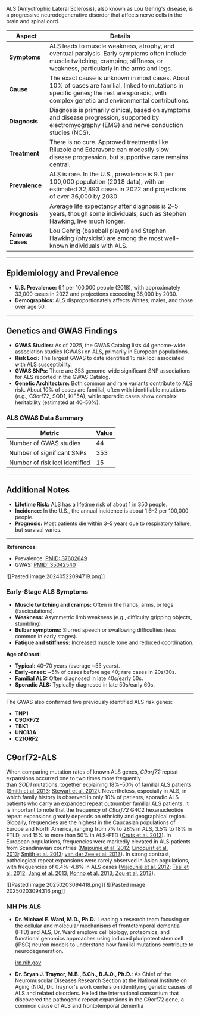 
ALS (Amyotrophic Lateral Sclerosis), also known as Lou Gehrig's disease, is a progressive neurodegenerative disorder that affects nerve cells in the brain and spinal cord.

| **Aspect**       | **Details**                                                                                                                                                                                    |
| ---------------- | ---------------------------------------------------------------------------------------------------------------------------------------------------------------------------------------------- |
| **Symptoms**     | ALS leads to muscle weakness, atrophy, and eventual paralysis. Early symptoms often include muscle twitching, cramping, stiffness, or weakness, particularly in the arms and legs.             |
| **Cause**        | The exact cause is unknown in most cases. About 10% of cases are familial, linked to mutations in specific genes; the rest are sporadic, with complex genetic and environmental contributions. |
| **Diagnosis**    | Diagnosis is primarily clinical, based on symptoms and disease progression, supported by electromyography (EMG) and nerve conduction studies (NCS).                                            |
| **Treatment**    | There is no cure. Approved treatments like Riluzole and Edaravone can modestly slow disease progression, but supportive care remains central.                                                  |
| **Prevalence**   | ALS is rare. In the U.S., prevalence is 9.1 per 100,000 population (2018 data), with an estimated 32,893 cases in 2022 and projections of over 36,000 by 2030.                                 |
| **Prognosis**    | Average life expectancy after diagnosis is 2–5 years, though some individuals, such as Stephen Hawking, live much longer.                                                                      |
| **Famous Cases** | Lou Gehrig (baseball player) and Stephen Hawking (physicist) are among the most well-known individuals with ALS.                                                                               |

---

## Epidemiology and Prevalence

- **U.S. Prevalence:** 9.1 per 100,000 people (2018), with approximately 33,000 cases in 2022 and projections exceeding 36,000 by 2030.
- **Demographics:** ALS disproportionately affects Whites, males, and those over age 50.

---

## Genetics and GWAS Findings

- **GWAS Studies:** As of 2025, the GWAS Catalog lists 44 genome-wide association studies (GWAS) on ALS, primarily in European populations.
- **Risk Loci:** The largest GWAS to date identified 15 risk loci associated with ALS susceptibility.
- **GWAS SNPs:** There are 353 genome-wide significant SNP associations for ALS reported in the GWAS Catalog.
- **Genetic Architecture:** Both common and rare variants contribute to ALS risk. About 10% of cases are familial, often with identifiable mutations (e.g., C9orf72, SOD1, KIF5A), while sporadic cases show complex heritability (estimated at 40–50%).

### ALS GWAS Data Summary

| Metric                         | Value   |
| ------------------------------ | ------- |
| Number of GWAS studies         | 44      |
| Number of significant SNPs     | 353     |
| Number of risk loci identified | 15      |

---
## Additional Notes

- **Lifetime Risk:** ALS has a lifetime risk of about 1 in 350 people.
- **Incidence:** In the U.S., the annual incidence is about 1.6–2 per 100,000 people.
- **Prognosis:** Most patients die within 3–5 years due to respiratory failure, but survival varies.

---

**References:**
- Prevalence: [PMID: 37602649](https://pubmed.ncbi.nlm.nih.gov/37602649/)
- GWAS: [PMID: 35042540](https://pubmed.ncbi.nlm.nih.gov/35042540/)

![[Pasted image 20240522094719.png]]

### Early-Stage ALS Symptoms

- **Muscle twitching and cramps:** Often in the hands, arms, or legs (fasciculations).
- **Weakness:** Asymmetric limb weakness (e.g., difficulty gripping objects, stumbling).
- **Bulbar symptoms:** Slurred speech or swallowing difficulties (less common in early stages).
- **Fatigue and stiffness:** Increased muscle tone and reduced coordination.

**Age of Onset:**
- **Typical:** 40–70 years (average ~55 years).
- **Early-onset:** ~5% of cases before age 40; rare cases in 20s/30s.
- **Familial ALS:** Often diagnosed in late 40s/early 50s.
- **Sporadic ALS:** Typically diagnosed in late 50s/early 60s.

---

The GWAS also confirmed five previously identified ALS risk genes:
- **TNP1**
- **C9ORF72**
- **TBK1**
- **UNC13A**
- **C21ORF2**


## C9orf72-ALS

When comparing mutation rates of known ALS genes, _C9orf72_ repeat expansions occurred one to two times more frequently than _SOD1_ mutations, together explaining 18%–50% of familial ALS patients ([Smith et al. 2013](https://pmc.ncbi.nlm.nih.gov/articles/PMC5880162/#A026757C114); [Stewart et al. 2012](https://pmc.ncbi.nlm.nih.gov/articles/PMC5880162/#A026757C117)). Nevertheless, especially in ALS, in which family history is observed in only 10% of patients, sporadic ALS patients who carry an expanded repeat outnumber familial ALS patients. It is important to note that the frequency of _C9orf72_ G4C2 hexanucleotide repeat expansions greatly depends on ethnicity and geographical region. Globally, frequencies are the highest in the Caucasian populations of Europe and North America, ranging from 7% to 28% in ALS, 3.5% to 18% in FTLD, and 15% to more than 50% in ALS-FTD ([Cruts et al. 2013](https://pmc.ncbi.nlm.nih.gov/articles/PMC5880162/#A026757C28)). In European populations, frequencies were markedly elevated in ALS patients from Scandinavian countries ([Majounie et al. 2012](https://pmc.ncbi.nlm.nih.gov/articles/PMC5880162/#A026757C79); [Lindquist et al. 2013](https://pmc.ncbi.nlm.nih.gov/articles/PMC5880162/#A026757C74); [Smith et al. 2013](https://pmc.ncbi.nlm.nih.gov/articles/PMC5880162/#A026757C114); [van der Zee et al. 2013](https://pmc.ncbi.nlm.nih.gov/articles/PMC5880162/#A026757C130)). In strong contrast, pathological repeat expansions were rarely observed in Asian populations, with frequencies of 0.4%–4.8% in ALS cases ([Majounie et al. 2012](https://pmc.ncbi.nlm.nih.gov/articles/PMC5880162/#A026757C79); [Tsai et al. 2012](https://pmc.ncbi.nlm.nih.gov/articles/PMC5880162/#A026757C123); [Jang et al. 2013](https://pmc.ncbi.nlm.nih.gov/articles/PMC5880162/#A026757C60); [Konno et al. 2013](https://pmc.ncbi.nlm.nih.gov/articles/PMC5880162/#A026757C66); [Zou et al. 2013](https://pmc.ncbi.nlm.nih.gov/articles/PMC5880162/#A026757C146)).


![[Pasted image 20250203094418.png]]
![[Pasted image 20250203094316.png]]

### NIH PIs ALS

- **Dr. Michael E. Ward, M.D., Ph.D.**: Leading a research team focusing on the cellular and molecular mechanisms of frontotemporal dementia (FTD) and ALS, Dr. Ward employs cell biology, proteomics, and functional genomics approaches using induced pluripotent stem cell (iPSC) neuron models to understand how familial mutations contribute to neurodegeneration.
    
    [irp.nih.gov](https://irp.nih.gov/pi/michael-e-ward?utm_source=chatgpt.com)
    
- **Dr. Bryan J. Traynor, M.B., B.Ch., B.A.O., Ph.D.**: As Chief of the Neuromuscular Diseases Research Section at the National Institute on Aging (NIA), Dr. Traynor's work centers on identifying genetic causes of ALS and related disorders. He led the international consortium that discovered the pathogenic repeat expansions in the C9orf72 gene, a common cause of ALS and frontotemporal dementia

###

